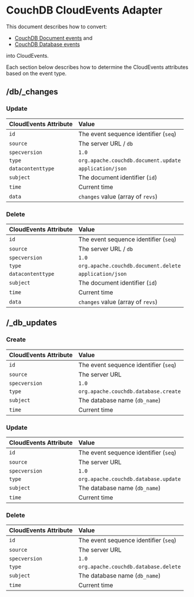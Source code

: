 # CouchDB CloudEvents Adapter

This document describes how to convert:

- [CouchDB Document events](http://docs.couchdb.org/en/stable/api/database/changes.html) and
- [CouchDB Database events](http://docs.couchdb.org/en/stable/api/server/common.html#db-updates)

into CloudEvents.

Each section below describes how to determine the CloudEvents attributes
based on the event type.

## /db/\_changes

### Update

| CloudEvents Attribute | Value                                 |
| :-------------------- | :------------------------------------ |
| `id`                  | The event sequence identifier (`seq`) |
| `source`              | The server URL / `db`                 |
| `specversion`         | `1.0`                                 |
| `type`                | `org.apache.couchdb.document.update`  |
| `datacontenttype`     | `application/json`                    |
| `subject`             | The document identifier (`id`)        |
| `time`                | Current time                          |
| `data`                | `changes` value (array of `revs`)     |

### Delete

| CloudEvents Attribute | Value                                 |
| :-------------------- | :------------------------------------ |
| `id`                  | The event sequence identifier (`seq`) |
| `source`              | The server URL / `db`                 |
| `specversion`         | `1.0`                                 |
| `type`                | `org.apache.couchdb.document.delete`  |
| `datacontenttype`     | `application/json`                    |
| `subject`             | The document identifier (`id`)        |
| `time`                | Current time                          |
| `data`                | `changes` value (array of `revs`)     |

## /\_db_updates

### Create

| CloudEvents Attribute | Value                                 |
| :-------------------- | :------------------------------------ |
| `id`                  | The event sequence identifier (`seq`) |
| `source`              | The server URL                        |
| `specversion`         | `1.0`                                 |
| `type`                | `org.apache.couchdb.database.create`  |
| `subject`             | The database name (`db_name`)         |
| `time`                | Current time                          |

### Update

| CloudEvents Attribute | Value                                 |
| :-------------------- | :------------------------------------ |
| `id`                  | The event sequence identifier (`seq`) |
| `source`              | The server URL                        |
| `specversion`         | `1.0`                                 |
| `type`                | `org.apache.couchdb.database.update`  |
| `subject`             | The database name (`db_name`)         |
| `time`                | Current time                          |

### Delete

| CloudEvents Attribute | Value                                 |
| :-------------------- | :------------------------------------ |
| `id`                  | The event sequence identifier (`seq`) |
| `source`              | The server URL                        |
| `specversion`         | `1.0`                                 |
| `type`                | `org.apache.couchdb.database.delete`  |
| `subject`             | The database name (`db_name`)         |
| `time`                | Current time                          |
